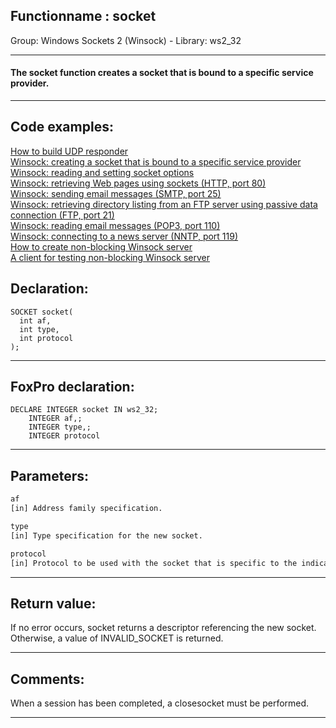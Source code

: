<link rel="stylesheet" type="text/css" href="../../css/win32api.css">  
<link rel="stylesheet" href="https://cdnjs.cloudflare.com/ajax/libs/font-awesome/4.7.0/css/font-awesome.min.css">

## Functionname : socket
Group: Windows Sockets 2 (Winsock) - Library: ws2_32    
***  


#### The <B>socket</B> function creates a socket that is bound to a specific service provider.
***  


## Code examples:
[How to build UDP responder](../../samples/sample_052.md)  
[Winsock: creating a socket that is bound to a specific service provider](../../samples/sample_226.md)  
[Winsock: reading and setting socket options](../../samples/sample_232.md)  
[Winsock: retrieving Web pages using sockets (HTTP, port 80)](../../samples/sample_383.md)  
[Winsock: sending email messages (SMTP, port 25)](../../samples/sample_385.md)  
[Winsock: retrieving directory listing from an FTP server using passive data connection (FTP, port 21)](../../samples/sample_386.md)  
[Winsock: reading email messages (POP3, port 110)](../../samples/sample_388.md)  
[Winsock: connecting to a news server (NNTP, port 119)](../../samples/sample_389.md)  
[How to create non-blocking Winsock server](../../samples/sample_412.md)  
[A client for testing non-blocking Winsock server](../../samples/sample_413.md)  

## Declaration:
```foxpro  
SOCKET socket(
  int af,
  int type,
  int protocol
);  
```  
***  


## FoxPro declaration:
```foxpro  
DECLARE INTEGER socket IN ws2_32;
	INTEGER af,;
	INTEGER type,;
	INTEGER protocol  
```  
***  


## Parameters:
```txt  
af
[in] Address family specification.

type
[in] Type specification for the new socket.

protocol
[in] Protocol to be used with the socket that is specific to the indicated address family.  
```  
***  


## Return value:
If no error occurs, socket returns a descriptor referencing the new socket. Otherwise, a value of INVALID_SOCKET is returned.  
***  


## Comments:
When a session has been completed, a closesocket must be performed.  
  
***  

